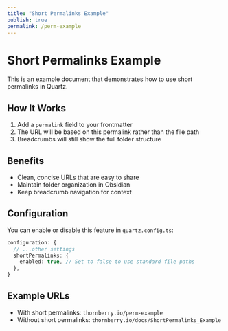 ```yaml
---
title: "Short Permalinks Example"
publish: true
permalink: /perm-example
---
```


# Short Permalinks Example

This is an example document that demonstrates how to use short permalinks in Quartz.

## How It Works

1. Add a `permalink` field to your frontmatter
2. The URL will be based on this permalink rather than the file path
3. Breadcrumbs will still show the full folder structure

## Benefits

- Clean, concise URLs that are easy to share
- Maintain folder organization in Obsidian
- Keep breadcrumb navigation for context

## Configuration

You can enable or disable this feature in `quartz.config.ts`:

```typescript
configuration: {
  // ...other settings
  shortPermalinks: {
    enabled: true, // Set to false to use standard file paths
  },
}
```

## Example URLs

- With short permalinks: `thornberry.io/perm-example`
- Without short permalinks: `thornberry.io/docs/ShortPermalinks_Example`

